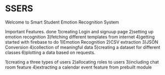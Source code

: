 # SSERS
 Welcome to Smart Student Emotion Recognition System

Important Features.
done
1)creating Login and signuup page
2)setting up emotion recognition
3)fetching different templates from internet
4)getting started with firebase
to do
1)Emotion Recognition
2)CSV extraction
3)JSON Conversion
4)collection of meaningful data
5)creating a dataset for different classes
6)plotting a data based on requests.

1)creating a three types of users
2)allocating roles to users
3)including chat room feature
4)extracting a calendar event feature from prebuilt module
